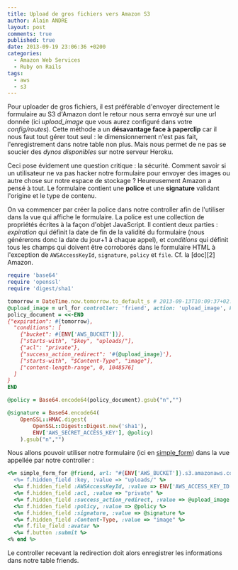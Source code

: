 ```yaml
---
title: Upload de gros fichiers vers Amazon S3
author: Alain ANDRE
layout: post
comments: true
published: true
date: 2013-09-19 23:06:36 +0200
categories:
  - Amazon Web Services
  - Ruby on Rails
tags:
  - aws
  - s3
---
```

Pour uploader de gros fichiers, il est préférable d'envoyer directement le formulaire au S3 d'Amazon dont le retour nous serra envoyé sur une url donnée (ici *upload_image* que vous aurez configuré dans votre *config/routes*). Cette méthode a un **désavantage face à paperclip** car il nous faut tout gérer tout seul : le dimensionnement n'est pas fait, l'enregistrement dans notre table non plus. Mais nous permet de ne pas se soucier des *dynos disponibles* sur notre serveur Heroku.

Ceci pose évidement une question critique : la sécurité. Comment savoir si un utilisateur ne va pas hacker notre formulaire pour envoyer des images ou autre chose sur notre espace de stockage ? Heureusement Amazon a pensé à tout. Le formulaire contient une **police** et une **signature** validant l'origine et le type de contenu.

On va commencer par créer la police dans notre controller afin de l'utiliser dans la vue qui affiche le formulaire. La police est une collection de propriétés écrites à la façon d'objet JavaScript. Il contient deux parties : *expiration* qui définit la date de fin de la validité du formulaire (nous générerons donc la date du jour+1 à chaque appel), et *conditions* qui définit tous les champs qui doivent être corroborés dans le formulaire HTML à l'exception de `AWSAccessKeyId`, `signature`, `policy` et `file`. Cf. la &#91;doc&#93;&#91;2&#93; Amazon.

```ruby
require 'base64'
require 'openssl'
require 'digest/sha1'

tomorrow = DateTime.now.tomorrow.to_default_s # 2013-09-13T10:09:37+02:00
@upload_image = url_for controller: 'friend', action: 'upload_image', host: request.host, locale: I18n.locale
policy_document = <<-END
{"expiration": #{tomorrow},
  "conditions": [
    {"bucket": #{ENV['AWS_BUCKET']}},
    ["starts-with", "$key", "uploads/"],
    {"acl": "private"},
    {"success_action_redirect": '#{@upload_image}'},
    ["starts-with", "$Content-Type", "image"],
    ["content-length-range", 0, 1048576]
  ]
}
END

@policy = Base64.encode64(policy_document).gsub("n","")

@signature = Base64.encode64(
    OpenSSL::HMAC.digest(
        OpenSSL::Digest::Digest.new('sha1'),
        ENV['AWS_SECRET_ACCESS_KEY'], @policy)
    ).gsub("n","")
```

Nous allons pouvoir utiliser notre formulaire (ici en [simple_form](https://github.com/plataformatec/simple_form)) dans la vue appellée par notre controller :

```ruby
<%= simple_form_for @friend, url: "#{ENV['AWS_BUCKET']}.s3.amazonaws.com" do |f| %>
  <%= f.hidden_field :key, :value => "uploads/" %>
  <%= f.hidden_field :AWSAccessKeyId, :value => ENV['AWS_ACCESS_KEY_ID'] %>
  <%= f.hidden_field :acl, :value => "private" %>
  <%= f.hidden_field :success_action_redirect, :value => @upload_image %>
  <%= f.hidden_field :policy, :value => @policy %>
  <%= f.hidden_field :signature, :value => @signature %>
  <%= f.hidden_field :Content-Type, :value => "image" %>
  <%= f.file_field :avatar %>
  <%= f.button :submit %>
<% end %>
```

Le controller recevant la redirection doit alors enregistrer les informations dans notre table friends.
